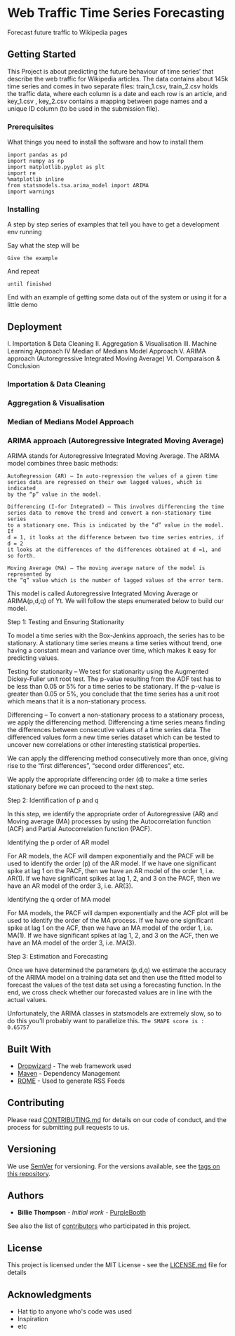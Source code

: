 # Web Traffic Time Series Forecasting

Forecast future traffic to Wikipedia pages

## Getting Started

This Project is about predicting the future behaviour of time series’ that describe the web traffic for Wikipedia articles. The data contains about 145k time series and comes in two separate files: train_1.csv, train_2.csv holds the traffic data, where each column is a date and each row is an article, and key_1.csv , key_2.csv contains a mapping between page names and a unique ID column (to be used in the submission file).

### Prerequisites

What things you need to install the software and how to install them

```
import pandas as pd
import numpy as np
import matplotlib.pyplot as plt
import re
%matplotlib inline
from statsmodels.tsa.arima_model import ARIMA
import warnings
```

### Installing

A step by step series of examples that tell you have to get a development env running

Say what the step will be

```
Give the example
```

And repeat

```
until finished
```

End with an example of getting some data out of the system or using it for a little demo


## Deployment

I. Importation & Data Cleaning
II. Aggregation & Visualisation
III. Machine Learning Approach
IV Median of Medians Model Approach
V. ARIMA approach (Autoregressive Integrated Moving Average)
VI. Comparaison & Conclusion

### Importation & Data Cleaning
### Aggregation & Visualisation
### Median of Medians Model Approach
### ARIMA approach (Autoregressive Integrated Moving Average)
ARIMA stands for Autoregressive Integrated Moving Average.
The ARIMA model combines three basic methods:
 ```  
AutoRegression (AR) – In auto-regression the values of a given time
series data are regressed on their own lagged values, which is indicated 
by the “p” value in the model.
    
Differencing (I-for Integrated) – This involves differencing the time 
series data to remove the trend and convert a non-stationary time series
to a stationary one. This is indicated by the “d” value in the model. If
d = 1, it looks at the difference between two time series entries, if d = 2 
it looks at the differences of the differences obtained at d =1, and so forth.

Moving Average (MA) – The moving average nature of the model is represented by 
the “q” value which is the number of lagged values of the error term.
```

This model is called Autoregressive Integrated Moving Average or ARIMA(p,d,q) of Yt.  We will follow the steps enumerated below to build our model.

Step 1: Testing and Ensuring Stationarity

To model a time series with the Box-Jenkins approach, the series has to be stationary. A stationary time series means a time series without trend, one having a constant mean and variance over time, which makes it easy for predicting values.

Testing for stationarity – We test for stationarity using the Augmented Dickey-Fuller unit root test. The p-value resulting from the ADF test has to be less than 0.05 or 5% for a time series to be stationary. If the p-value is greater than 0.05 or 5%, you conclude that the time series has a unit root which means that it is a non-stationary process.

Differencing – To convert a non-stationary process to a stationary process, we apply the differencing method. Differencing a time series means finding the differences between consecutive values of a time series data. The differenced values form a new time series dataset which can be tested to uncover new correlations or other interesting statistical properties.

We can apply the differencing method consecutively more than once, giving rise to the “first differences”, “second order differences”, etc.

We apply the appropriate differencing order (d) to make a time series stationary before we can proceed to the next step.

Step 2: Identification of p and q

In this step, we identify the appropriate order of Autoregressive (AR) and Moving average (MA) processes by using the Autocorrelation function (ACF) and Partial Autocorrelation function (PACF).  

Identifying the p order of AR model

For AR models, the ACF will dampen exponentially and the PACF will be used to identify the order (p) of the AR model. If we have one significant spike at lag 1 on the PACF, then we have an AR model of the order 1, i.e. AR(1). If we have significant spikes at lag 1, 2, and 3 on the PACF, then we have an AR model of the order 3, i.e. AR(3).

Identifying the q order of MA model

For MA models, the PACF will dampen exponentially and the ACF plot will be used to identify the order of the MA process. If we have one significant spike at lag 1 on the ACF, then we have an MA model of the order 1, i.e. MA(1). If we have significant spikes at lag 1, 2, and 3 on the ACF, then we have an MA model of the order 3, i.e. MA(3).

Step 3: Estimation and Forecasting

Once we have determined the parameters (p,d,q) we estimate the accuracy of the ARIMA model on a training data set and then use the fitted model to forecast the values of the test data set using a forecasting function. In the end, we cross check whether our forecasted values are in line with the actual values.

Unfortunately, the ARIMA classes in statsmodels are extremely slow, so to do this you'll probably want to parallelize this.
```The SMAPE score is : 0.65757```



## Built With

* [Dropwizard](http://www.dropwizard.io/1.0.2/docs/) - The web framework used
* [Maven](https://maven.apache.org/) - Dependency Management
* [ROME](https://rometools.github.io/rome/) - Used to generate RSS Feeds

## Contributing

Please read [CONTRIBUTING.md](https://gist.github.com/PurpleBooth/b24679402957c63ec426) for details on our code of conduct, and the process for submitting pull requests to us.

## Versioning

We use [SemVer](http://semver.org/) for versioning. For the versions available, see the [tags on this repository](https://github.com/your/project/tags). 

## Authors

* **Billie Thompson** - *Initial work* - [PurpleBooth](https://github.com/PurpleBooth)

See also the list of [contributors](https://github.com/your/project/contributors) who participated in this project.

## License

This project is licensed under the MIT License - see the [LICENSE.md](LICENSE.md) file for details

## Acknowledgments

* Hat tip to anyone who's code was used
* Inspiration
* etc

